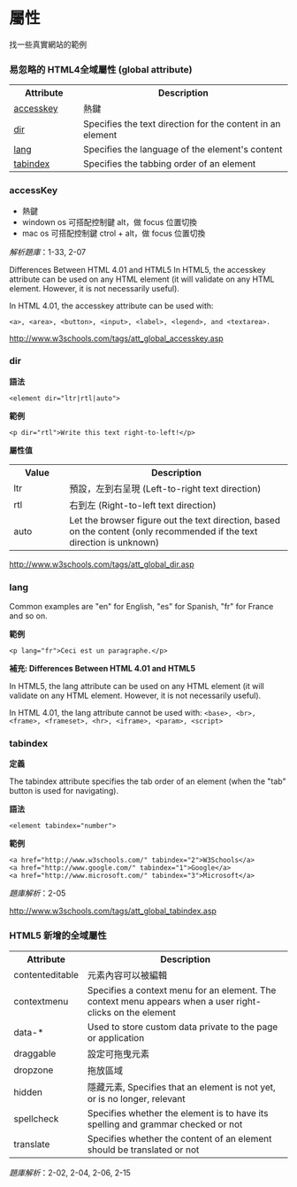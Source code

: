 # 屬性

找一些真實網站的範例

### 易忽略的 HTML4全域屬性 (global attribute)

<table class="w3-table-all notranslate">
<tbody><tr>
<th style="width:25%">Attribute</th>
<th>Description</th>
</tr>
<tr>
<td><a href="http://www.w3schools.com/tags/att_global_accesskey.asp">accesskey</a></td>
<td>熱鍵</td>
</tr>
<tr>
<td><a href="http://www.w3schools.com/tags/att_global_dir.asp">dir</a></td>
<td>Specifies the text direction for the content in an element</td>
</tr>
<tr>
<td><a href="http://www.w3schools.com/tags/att_global_lang.asp">lang</a></td>
<td>Specifies the language of the element's content</td>
</tr>
<tr>
    <td><a href="http://www.w3schools.com/tags/att_global_tabindex.asp">tabindex</a></td>
    <td>Specifies the tabbing order of an element</td>
  </tr>
</tbody></table>

### accessKey

* 熱鍵
* windown os 可搭配控制鍵 alt，做 focus 位置切換
* mac os 可搭配控制鍵 ctrol + alt，做 focus 位置切換

*解析題庫*：1-33, 2-07

Differences Between HTML 4.01 and HTML5
In HTML5, the accesskey attribute can be used on any HTML element (it will validate on any HTML element. However, it is not necessarily useful).

In HTML 4.01, the accesskey attribute can be used with:

```
<a>, <area>, <button>, <input>, <label>, <legend>, and <textarea>.
```

http://www.w3schools.com/tags/att_global_accesskey.asp

### dir

**語法**

`<element dir="ltr|rtl|auto">`

**範例**

`<p dir="rtl">Write this text right-to-left!</p>`

**屬性值**

<table>
  <tbody><tr>
		<th style="width:20%">Value</th>
    <th>Description</th>
  </tr>
  <tr>
    <td>ltr</td>
    <td>預設，左到右呈現 (Left-to-right text direction) </td>
  </tr>
  <tr>
    <td>rtl</td>
    <td>右到左 (Right-to-left text direction) </td>
  </tr>
  <tr>
    <td>auto</td>
    <td>Let the browser figure out the text direction, based on the content 	(only recommended if the text direction is unknown)</td>
  </tr>
</tbody></table>

http://www.w3schools.com/tags/att_global_dir.asp

### lang

Common examples are "en" for English, "es" for Spanish, "fr" for France and so on.

**範例**

`<p lang="fr">Ceci est un paragraphe.</p>`

**補充: Differences Between HTML 4.01 and HTML5**

In HTML5, the lang attribute can be used on any HTML element (it will validate on any HTML element. However, it is not necessarily useful).

In HTML 4.01, the lang attribute cannot be used with: `<base>, <br>, <frame>, <frameset>, <hr>, <iframe>, <param>, <script>`


### tabindex

**定義**

The tabindex attribute specifies the tab order of an element (when the "tab" button is used for navigating).

**語法**

`<element tabindex="number">`

**範例**

```
<a href="http://www.w3schools.com/" tabindex="2">W3Schools</a>
<a href="http://www.google.com/" tabindex="1">Google</a>
<a href="http://www.microsoft.com/" tabindex="3">Microsoft</a>
```

*題庫解析*：2-05

http://www.w3schools.com/tags/att_global_tabindex.asp

### HTML5 新增的全域屬性

<table>
<tbody><tr>
<th style="width:25%">Attribute</th>
<th>Description</th>
</tr>
<tr>
<td class="html5badge">contenteditable</a></td>
<td>元素內容可以被編輯</td>
</tr>
<tr>
<td class="html5badge">contextmenu</a></td>
<td>Specifies a context menu for an element. The context menu appears when a
user right-clicks on the element </td>
</tr>
<tr>
<td class="html5badge">data-*</a></td>
<td>Used to store custom data private to the page or application</td>
</tr>
<td class="html5badge">draggable</a></td>
<td>設定可拖曳元素</td>
</tr>
<tr>
<td class="html5badge">dropzone</a></td>
<td>拖放區域</td>
</tr>
<tr>
<td class="html5badge">hidden</a></td>
<td>隱藏元素, Specifies that an element is not yet, or is no longer, relevant</td>
</tr>
<tr>
<td class="html5badge">spellcheck</a></td>
<td>Specifies whether the element is to have its spelling and grammar checked or
not</td>
</tr>
<tr>
<td class="html5badge">translate</a></td>
<td>Specifies whether the content of an element should be translated or not</td>
</tr>
</tbody></table>


*題庫解析*：2-02, 2-04, 2-06, 2-15
